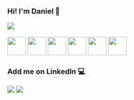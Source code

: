 ### Hi! I'm Daniel 👋
<div>
  <picture>
    <source
      srcset="https://github-readme-stats.vercel.app/api?username=dansouzaeu&show_icons=true&theme=dracula"
      media="(prefers-color-scheme: dark)"
    />
    <source
      srcset="https://github-readme-stats.vercel.app/api?username=dansouzaeu&show_icons=true"
      media="(prefers-color-scheme: dracula), (prefers-color-scheme: no-preference)"
    />
    <img src="https://github-readme-stats.vercel.app/api?username=dansouzaeu&show_icons=true&theme=dracula" />
  </picture>
  <!---<picture>
    <img src="https://github-readme-stats.vercel.app/api/top-langs/?username=dansouzaeu&layout=compact" />
  </picture> --->
</div><br>
<div>
  <picture><img src="https://cdn.jsdelivr.net/gh/devicons/devicon/icons/microsoftsqlserver/microsoftsqlserver-plain-wordmark.svg" width=42px /></picture>
  <picture><img src="https://cdn.jsdelivr.net/gh/devicons/devicon/icons/python/python-original-wordmark.svg" width=42px /></picture>
  <picture><img src="https://cdn.jsdelivr.net/gh/devicons/devicon/icons/html5/html5-original-wordmark.svg" width=42px /></picture>
  <picture><img src="https://cdn.jsdelivr.net/gh/devicons/devicon/icons/css3/css3-original-wordmark.svg" width=42px /></picture>
  <picture><img src="https://cdn.jsdelivr.net/gh/devicons/devicon/icons/vscode/vscode-original-wordmark.svg" width=42px /></picture>
  <picture><img src="https://cdn.jsdelivr.net/gh/devicons/devicon/icons/mysql/mysql-original-wordmark.svg" width=42px /></picture>
</div>

### Add me on LinkedIn 💻
<div>
  <a href="https://linkedin.com/in/dansouzaeu" target="_blank"><img src="https://img.shields.io/badge/LinkedIn-0077B5?style=for-the-badge&logo=linkedin&logoColor=white" /></a>
  <a href="t.me/dansouzaeu" target="_blank"><img src="https://img.shields.io/badge/Telegram-2CA5E0?style=for-the-badge&logo=telegram&logoColor=white" /></a>
</div>
